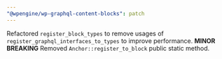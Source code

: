 ```yaml
---
"@wpengine/wp-graphql-content-blocks": patch
---
```


Refactored `register_block_types` to remove usages of `register_graphql_interfaces_to_types` to improve performance.
**MINOR BREAKING** Removed `Anchor::register_to_block` public static method.
